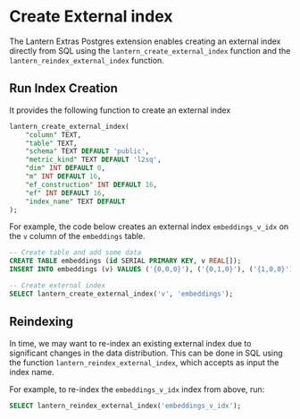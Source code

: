 # Create External index

The Lantern Extras Postgres extension enables creating an external index directly from SQL using the `lantern_create_external_index` function and the `lantern_reindex_external_index` function.

## Run Index Creation

It provides the following function to create an external index

```sql
lantern_create_external_index(
	"column" TEXT,
	"table" TEXT,
	"schema" TEXT DEFAULT 'public',
	"metric_kind" TEXT DEFAULT 'l2sq',
	"dim" INT DEFAULT 0,
	"m" INT DEFAULT 16,
	"ef_construction" INT DEFAULT 16,
	"ef" INT DEFAULT 16,
	"index_name" TEXT DEFAULT
);
```

For example, the code below creates an external index `embeddings_v_idx` on the `v` column of the `embeddings` table.

```sql
-- Create table and add some data
CREATE TABLE embeddings (id SERIAL PRIMARY KEY, v REAL[]);
INSERT INTO embeddings (v) VALUES ('{0,0,0}'), ('{0,1,0}'), ('{1,0,0}');

-- Create external index
SELECT lantern_create_external_index('v', 'embeddings');
```

## Reindexing

In time, we may want to re-index an existing external index due to significant changes in the data distribution. This can be done in SQL using the function `lantern_reindex_external_index`, which accepts as input the index name.

For example, to re-index the `embeddings_v_idx` index from above, run:

```sql
SELECT lantern_reindex_external_index('embeddings_v_idx');
```
